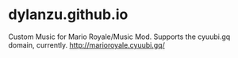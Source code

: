 # dylanzu.github.io
Custom Music for Mario Royale/Music Mod.
Supports the cyuubi.gq domain, currently.
http://marioroyale.cyuubi.gq/
